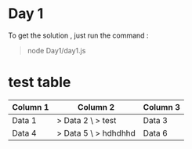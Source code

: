 # Day 1

To get the solution , just run the command :
> node Day1/day1.js

# test table

| Column 1 | Column 2 | Column 3 |
| --- | --- | --- |
| Data 1 | > Data 2 \ > test | Data 3 |
| Data 4 | > Data 5 \ > hdhdhhd | Data 6 |
